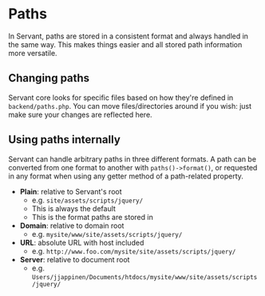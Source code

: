 
# Paths

In Servant, paths are stored in a consistent format and always handled in the same way. This makes things easier and all stored path information more versatile.



## Changing paths

Servant core looks for specific files based on how they're defined in `backend/paths.php`. You can move files/directories around if you wish: just make sure your changes are reflected here.



## Using paths internally

Servant can handle arbitrary paths in three different formats. A path can be converted from one format to another with `paths()->format()`, or requested in any format when using any getter method of a path-related property.

- **Plain**: relative to Servant's root
	- e.g. `site/assets/scripts/jquery/`
	- This is always the default
	- This is the format paths are stored in
- **Domain**: relative to domain root
	- e.g. `mysite/www/site/assets/scripts/jquery/`
- **URL**: absolute URL with host included
	- e.g. `http://www.foo.com/mysite/site/assets/scripts/jquery/`
- **Server**: relative to document root
	- e.g. `Users/jjappinen/Documents/htdocs/mysite/www/site/assets/scripts/jquery/`
